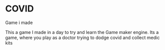 # COVID
Game i made 


This a game I made in a day to try and learn the Game maker engine. 
Its a game, where you play as a doctor trying to dodge covid and collect medic kits
